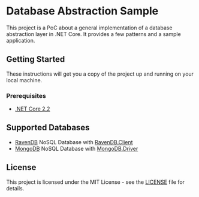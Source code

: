 # Database Abstraction Sample

This project is a PoC about a general implementation of a database abstraction layer in .NET Core. It provides a few patterns and a sample application.

## Getting Started

These instructions will get you a copy of the project up and running on your local machine.

### Prerequisites

- [.NET Core 2.2](https://dotnet.microsoft.com/download)

## Supported Databases

- [RavenDB](https://ravendb.net/) NoSQL Database with [RavenDB.Client](https://www.nuget.org/packages/RavenDB.Client/)
- [MongoDB](https://www.mongodb.com/) NoSQL Database with [MongoDB.Driver](https://www.nuget.org/packages/MongoDB.Driver/)

## License

This project is licensed under the MIT License - see the [LICENSE](LICENSE) file for details.